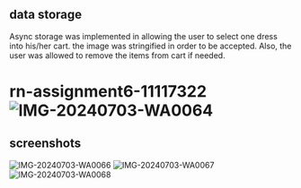 ## data storage
Async storage was implemented in allowing the user to select one dress into his/her cart.
the image was stringified in order to be accepted. Also, the user was allowed to remove the items from cart if needed.
# rn-assignment6-11117322![IMG-20240703-WA0064](https://github.com/DEEZY1029/rn-assignment6-11117322/assets/170207293/80be1722-ec40-4a42-90ff-bc77e2079190)
## screenshots
![IMG-20240703-WA0066](https://github.com/DEEZY1029/rn-assignment6-11117322/assets/170207293/fa3509b4-c1cc-49c7-86b0-f23f0b72802e)
![IMG-20240703-WA0067](https://github.com/DEEZY1029/rn-assignment6-11117322/assets/170207293/cdb80844-d4a8-4cec-a11e-5a695a4d9dad)
![IMG-20240703-WA0068](https://github.com/DEEZY1029/rn-assignment6-11117322/assets/170207293/1f609a27-83ad-49eb-b9d4-5ee4a55b39e7)
